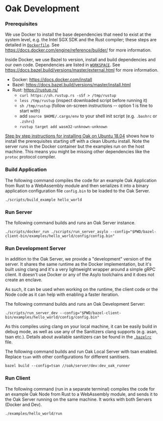 # Oak Development

### Prerequisites

We use Docker to install the base dependencies that need to exist at the system
level, e.g. the Intel SGX SDK and the Rust compiler; these steps are detailed in
[`Dockerfile`](/Dockerfile). See
https://docs.docker.com/engine/reference/builder/ for more information.

Inside Docker, we use Bazel to version, install and build dependencies and our
own code. Dependencies are listed in [`WORKSPACE`](/WORKSPACE). See
https://docs.bazel.build/versions/master/external.html for more information.

- Docker: https://docs.docker.com/install
- Bazel: https://docs.bazel.build/versions/master/install.html
- Rust: https://rustup.rs/
  - `curl https://sh.rustup.rs -sSf > /tmp/rustup`
  - `less /tmp/rustup` (inspect downloaded script before running it)
  - `sh /tmp/rustup` (follow on-screen instructions -- option 1 is fine to start
    with)
  - add `source $HOME/.cargo/env` to your shell init script (e.g. `.bashrc` or
    `.zshrc`)
  - `rustup target add wasm32-unknown-unknown`

[Step by step instructions for installing Oak on Ubuntu 18.04](INSTALL.md) shows
how to install the prerequisites starting off with a clean Ubuntu install. Note
the server runs in the Docker container but the examples run on the host
machine. This means you might be missing other dependencies like the `protoc`
protocol compiler.

### Build Application

The following command compiles the code for an example Oak Application from Rust
to a WebAssembly module and then serializes it into a binary application
configuration file `config.bin` to be loaded to the Oak Server.

`./scripts/build_example hello_world`

### Run Server

The following command builds and runs an Oak Server instance.

`./scripts/docker_run ./scripts/run_server_asylo --config="$PWD/bazel-client-bin/examples/hello_world/config/config.bin"`

### Run Development Server

In addition to the Oak Server, we provide a "development" version of the server.
It shares the same runtime as the Docker implementation, but it's built using
clang and it's a very lightweight wrapper around a simple gRPC client. It
doesn't use Docker or any of the Asylo toolchains and it does not create an
enclave.

As such, it can be used when working on the runtime, the client code or the Node
code as it can help with enabling a faster iteration.

The following command builds and runs an Oak Development Server:

`./scripts/run_server_dev --config="$PWD/bazel-client-bin/examples/hello_world/config/config.bin"`

As this compiles using clang on your local machine, it can be easily build in
debug mode, as well as use any of the Sanitizers clang supports (e.g. asan, tsan
etc.). Details about available sanitizers can be found in the
[`.bazelrc`](/.bazelrc) file.

The following command builds and run Oak Local Server with tsan enabled. Replace
`tsan` with other configurations for different sanitisers.

`bazel build --config=tsan //oak/server/dev:dev_oak_runner`

### Run Client

The following command (run in a separate terminal) compiles the code for an
example Oak Node from Rust to a WebAssembly module, and sends it to the Oak
Server running on the same machine. It works with both Servers (Docker and Dev).

`./examples/hello_world/run`
